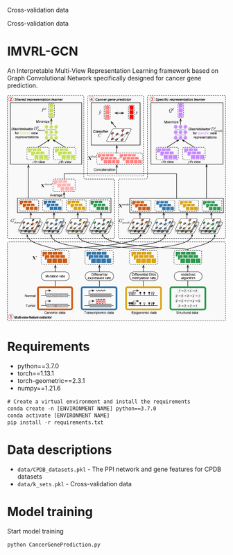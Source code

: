 Cross-validation data

Cross-validation data

# IMVRL-GCN

An Interpretable Multi-View Representation Learning framework based on Graph Convolutional Network specifically designed for cancer gene prediction.

![1720422929067](image/README/1720422929067.png)

# Requirements

* python==3.7.0
* torch==1.13.1
* torch-geometric==2.3.1
* numpy==1.21.6

```
# Create a virtual environment and install the requirements
conda create -n [ENVIRONMENT NAME] python==3.7.0
conda activate [ENVIRONMENT NAME]
pip install -r requirements.txt
```

# Data descriptions

* `data/CPDB_datasets.pkl` - The PPI network and gene features for CPDB datasets
* `data/k_sets.pkl` - Cross-validation data

# Model training

Start model training

```
python CancerGenePrediction.py
```
